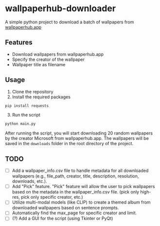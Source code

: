 # wallpaperhub-downloader
A simple python project to download a batch of wallpapers from [wallpaperhub.app](https://www.wallpaperhub.app/)

## Features
- Download wallpapers from wallpaperhub.app
- Specify the creator of the wallpaper
- Wallpaper title as filename

## Usage
1. Clone the repository
2. Install the required packages
```bash
pip install requests
```
3. Run the script
```bash
python main.py
```

After running the script, you will start downloading 20 random wallpapers by the creator Microsoft from wallpaperhub.app. The wallpapers will be saved in the `downloads` folder in the root directory of the project.

## TODO
- [ ] Add a wallpaper_info.csv file to handle metadata for all downloaded wallpapers (e.g., file_path, creator, title, description, resolution, downloads, etc.).
- [ ] Add "Pick" feature. "Pick" feature will allow the user to pick wallpapers based on the metadata in the wallpaper_info.csv file. (pick only high-res, pick only specific creator, etc.)
- [ ] Utilize multi-modal models (like CLIP) to create a themed album from downloaded wallpapers based on sentence prompts.
- [ ] Automatically find the max_page for specific creator and limit.
- [ ] (?) Add a GUI for the script (using Tkinter or PyQt)